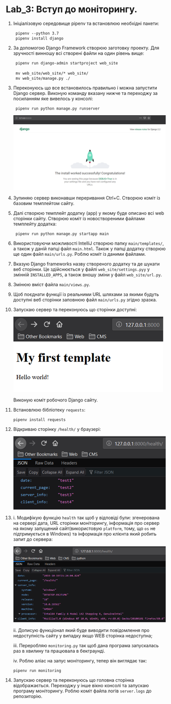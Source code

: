 # Lab_3: Вступ до моніторингу.

1. Ініціалізовую середовище pipenv та встановлюю необхідні пакети:

        pipenv --python 3.7
        pipenv install django
   
2. За допомогою Django Framework створюю заготовку проекту. Для зручності винношу всі створені файли на один рівень вище:

        pipenv run django-admin startproject web_site
       
        mv web_site/web_site/* web_site/
        mv web_site/manage.py ./
        
3. Переконуюсь що все встановилось правильно і можна запустити Django сервер. Виконую команду вказану нижче та переходжу за посиланням яке вивелось у консолі:
    
        pipenv run python manage.py runserver
    
    ![django server](images/lab_3_1.png)
4. Зупиняю сервер виконавши переривання Ctrl+C. Створюю коміт із базовим темплейтом сайту.
5. Далі створюю темплейт додатку (app) у якому буде описано всі web сторінки сайту. Створюю коміт із новоствореними файлами темплейту додатка:

        pipenv run python manage.py startapp main
        
6. Використовуючи можливості IntelliJ створюю папку `main/templates/`, а також у даній папці файл `main.html`. Також у папці додатку створюю ще один файл `main/urls.py`. Роблю коміт із даними файлами.
7. Вказую Django frameworks назву створеного додатку та де шукати веб сторінки. Це здійснюється у файлі `web_site/settings.pyу` у змінній `INSTALLED_APPS`, а також вношу зміни у файл `web_site/url.py`.
8. Змінюю вміст файла `main/views.py`.
9. Щоб поєднати функції із реальними URL шляхами за якими будуть доступні веб сторінки заповнюю файл `main/urls.py` згідно зразка.
10. Запускаю сервер та переконуюсь що сторінки доступні:
    
    ![web_site/](images/lab_3_2.png)
    
    Виконую коміт робочого Django сайту.
11. Встановлюю бібліотеку `requests`:
        
        pipenv install requests
        
12. Відкриваю сторінку `/health/` у браузері:

    ![web_site/health/](images/lab_3_3.png)
13. i. Модифікую функцію `health` так щоб у відповіді були: згенерована на сервері дата, URL сторінки моніторингу, інформація про сервер на якому запущений сайт(використовую `platform`, тому, що `os` не підтримується в Windows) та інформація про клієнта який робить запит до сервера:

    ![web_site/health/](images/lab_3_4.png)
    
    ii. Дописую функціонал який буде виводити повідомлення про недоступність сайту у випадку якщо WEB сторінка недоступна;
    
    iii. Переробляю `monitoring.py` так щоб дана програма запускалась раз в хвилину та працювала в бекграунді. 
    
    iv. Роблю аліас на запус моніторингу, тепер він виглядає так:
        
        pipenv run monitoring  
14. Запускаю сервер та переконуюсь що головна сторінка відображається. Переходжу у інше вікно консолі та запускаю програму моніторингу. Роблю коміт файла логів `server.logs` до репозиторію.